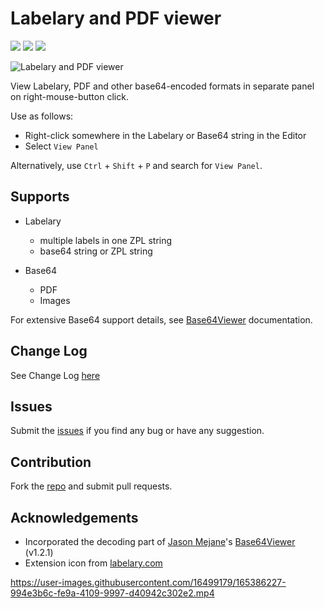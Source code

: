# Labelary and PDF viewer

[![](https://vsmarketplacebadge.apphb.com/version-short/roelkneepkens.labelary.svg)](https://marketplace.visualstudio.com/items?itemName=roelkneepkens.labelary)
[![](https://vsmarketplacebadge.apphb.com/installs-short/roelkneepkens.labelary.svg)](https://marketplace.visualstudio.com/items?itemName=roelkneepkens.labelary)
[![](https://vsmarketplacebadge.apphb.com/rating-short/roelkneepkens.labelary.svg)](https://marketplace.visualstudio.com/items?itemName=roelkneepkens.labelary)

![Labelary and PDF viewer](https://raw.githubusercontent.com/roelkneepkens/labelary-extension/main/img/labelary-use-gif.gif)

View Labelary, PDF and other base64-encoded formats in separate panel on right-mouse-button click.

Use as follows:
- Right-click somewhere in the Labelary or Base64 string in the Editor
- Select `View Panel`

Alternatively, use `Ctrl` + `Shift` + `P` and search for `View Panel`.

## Supports
- Labelary
  - multiple labels in one ZPL string
  - base64 string or ZPL string

- Base64
  - PDF
  - Images

For extensive Base64 support details, see [Base64Viewer](https://marketplace.visualstudio.com/items?itemName=JasonMejane.base64viewer) documentation.

## Change Log
See Change Log [here](CHANGELOG.md)

## Issues
Submit the [issues](https://github.com/roelkneepkens/labelary-extension/issues) if you find any bug or have any suggestion.

## Contribution
Fork the [repo](https://github.com/roelkneepkens/labelary-extension/) and submit pull requests.

## Acknowledgements
- Incorporated the decoding part of [Jason Mejane](https://marketplace.visualstudio.com/publishers/JasonMejane)'s [Base64Viewer](https://marketplace.visualstudio.com/items?itemName=JasonMejane.base64viewer) (v1.2.1)
- Extension icon from [labelary.com](http://labelary.com/)

https://user-images.githubusercontent.com/16499179/165386227-994e3b6c-fe9a-4109-9997-d40942c302e2.mp4

